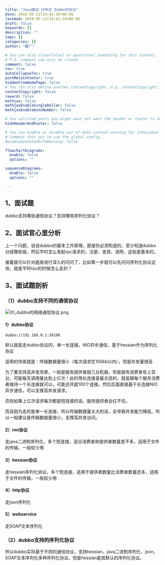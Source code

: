 ```yaml
---
title: "Java面试-分布式 Dubbo的协议"
date: 2019-05-21T14:41:19+08:00
lastmod: 2019-05-21T14:41:19+08:00
draft: false
keywords: []
description: ""
tags: []
categories: []
author: "瞿广"

# You can also close(false) or open(true) something for this content.
# P.S. comment can only be closed
comment: false
toc: true
autoCollapseToc: true
postMetaInFooter: true
hiddenFromHomePage: false
# You can also define another contentCopyright. e.g. contentCopyright: "This is another copyright."
contentCopyright: false
reward: false
mathjax: false
mathjaxEnableSingleDollar: false
mathjaxEnableAutoNumber: false

# You unlisted posts you might want not want the header or footer to show
hideHeaderAndFooter: false

# You can enable or disable out-of-date content warning for individual post.
# Comment this out to use the global config.
#enableOutdatedInfoWarning: false

flowchartDiagrams:
  enable: false
  options: ""

sequenceDiagrams: 
  enable: false
  options: ""

---
```


<!--more-->


## 1、面试题

dubbo支持哪些通信协议？支持哪些序列化协议？

## 2、面试官心里分析

上一个问题，说说dubbo的基本工作原理，那是你必须知道的，至少知道dubbo分成哪些层，然后平时怎么发起rpc请求的，注册、发现、调用，这些是基本的。

接着就可以针对底层进行深入的问问了，比如第一步就可以先问问序列化协议这块，就是平时rpc的时候怎么走的？

## 3、面试题剖析

### （1）dubbo支持不同的通信协议


![01_dubbo的网络通信协议.png](/img/01_dubbo的网络通信协议.png)
#### 1）dubbo协议

```dubbo://192.168.0.1:20188```

默认就是走dubbo协议的，单一长连接，NIO异步通信，基于hessian作为序列化协议

适用的场景就是：传输数据量很小（每次请求在100kb以内），但是并发量很高

为了要支持高并发场景，一般是服务提供者就几台机器，但是服务消费者有上百台，可能每天调用量达到上亿次！此时用长连接是最合适的，就是跟每个服务消费者维持一个长连接就可以，可能总共就100个连接。然后后面直接基于长连接NIO异步通信，可以支撑高并发请求。

否则如果上亿次请求每次都是短连接的话，服务提供者会扛不住。

而且因为走的是单一长连接，所以传输数据量太大的话，会导致并发能力降低。所以一般建议是传输数据量很小，支撑高并发访问。

#### 2）rmi协议

走java二进制序列化，多个短连接，适合消费者和提供者数量差不多，适用于文件的传输，一般较少用

#### 3）hessian协议

走hessian序列化协议，多个短连接，适用于提供者数量比消费者数量还多，适用于文件的传输，一般较少用

#### 4）http协议

走json序列化

#### 5）webservice

走SOAP文本序列化

### （2）dubbo支持的序列化协议

所以dubbo实际基于不同的通信协议，支持hessian、java二进制序列化、json、SOAP文本序列化多种序列化协议。但是hessian是其默认的序列化协议。


